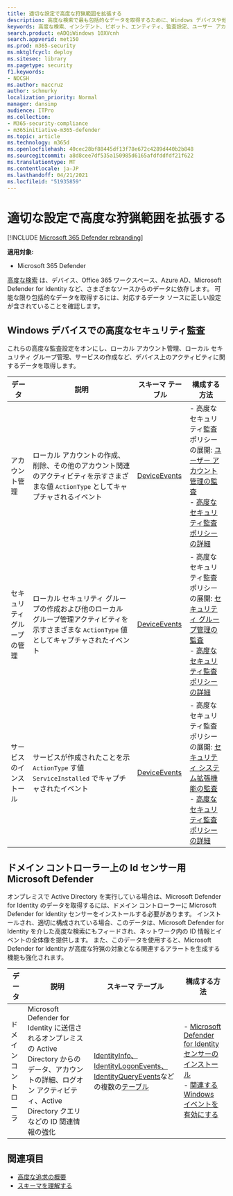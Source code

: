 ```yaml
---
title: 適切な設定で高度な狩猟範囲を拡張する
description: 高度な検索で最も包括的なデータを取得するために、Windows デバイスや他の設定の監査設定を確認する
keywords: 高度な検索、インシデント、ピボット、エンティティ、監査設定、ユーザー アカウント管理、セキュリティ グループ管理、脅威の検出、サイバー脅威の検出、検索、クエリ、テレメトリ、Microsoft 365、Microsoft 365 Defender
search.product: eADQiWindows 10XVcnh
search.appverid: met150
ms.prod: m365-security
ms.mktglfcycl: deploy
ms.sitesec: library
ms.pagetype: security
f1.keywords:
- NOCSH
ms.author: maccruz
author: schmurky
localization_priority: Normal
manager: dansimp
audience: ITPro
ms.collection:
- M365-security-compliance
- m365initiative-m365-defender
ms.topic: article
ms.technology: m365d
ms.openlocfilehash: 40cec28bf88445df13f78e672c4289d440b2b848
ms.sourcegitcommit: a8d8cee7df535a150985d6165afdfddfdf21f622
ms.translationtype: MT
ms.contentlocale: ja-JP
ms.lasthandoff: 04/21/2021
ms.locfileid: "51935859"
---
```

# <a name="extend-advanced-hunting-coverage-with-the-right-settings"></a>適切な設定で高度な狩猟範囲を拡張する

[!INCLUDE [Microsoft 365 Defender rebranding](../includes/microsoft-defender.md)]


**適用対象:**
- Microsoft 365 Defender

[高度な検索](advanced-hunting-overview.md) は、デバイス、Office 365 ワークスペース、Azure AD、Microsoft Defender for Identity など、さまざまなソースからのデータに依存します。 可能な限り包括的なデータを取得するには、対応するデータ ソースに正しい設定が含されていることを確認します。

## <a name="advanced-security-auditing-on-windows-devices"></a>Windows デバイスでの高度なセキュリティ監査
これらの高度な監査設定をオンにし、ローカル アカウント管理、ローカル セキュリティ グループ管理、サービスの作成など、デバイス上のアクティビティに関するデータを取得します。

| データ | 説明 | スキーマ テーブル | 構成する方法 |
| --- | --- | --- | --- |
| アカウント管理 | ローカル アカウントの作成、削除、その他のアカウント関連のアクティビティを示すさまざまな値 `ActionType` としてキャプチャされるイベント | [DeviceEvents](advanced-hunting-deviceevents-table.md) | - 高度なセキュリティ監査ポリシーの展開: [ユーザー アカウント管理の監査](/windows/security/threat-protection/auditing/audit-user-account-management)<br> - [高度なセキュリティ監査ポリシーの詳細](/windows/security/threat-protection/auditing/advanced-security-auditing) |
| セキュリティ グループの管理 | ローカル セキュリティ グループの作成および他のローカル グループ管理アクティビティを示すさまざまな `ActionType` 値としてキャプチャされたイベント | [DeviceEvents](advanced-hunting-deviceevents-table.md) | - 高度なセキュリティ監査ポリシーの展開: [セキュリティ グループ管理の監査](/windows/security/threat-protection/auditing/audit-security-group-management)<br> - [高度なセキュリティ監査ポリシーの詳細](/windows/security/threat-protection/auditing/advanced-security-auditing) |
| サービスのインストール | サービスが作成されたことを示 `ActionType` す値 `ServiceInstalled` でキャプチャされたイベント | [DeviceEvents](advanced-hunting-deviceevents-table.md) | - 高度なセキュリティ監査ポリシーの展開: [セキュリティ システム拡張機能の監査](/windows/security/threat-protection/auditing/audit-security-system-extension)<br> - [高度なセキュリティ監査ポリシーの詳細](/windows/security/threat-protection/auditing/advanced-security-auditing) |

## <a name="microsoft-defender-for-identity-sensor-on-the-domain-controller"></a>ドメイン コントローラー上の Id センサー用 Microsoft Defender
オンプレミスで Active Directory を実行している場合は、Microsoft Defender for Identity のデータを取得するには、ドメイン コントローラーに Microsoft Defender for Identity センサーをインストールする必要があります。 インストールされ、適切に構成されている場合、このデータは、Microsoft Defender for Identity を介した高度な検索にもフィードされ、ネットワーク内の ID 情報とイベントの全体像を提供します。 また、このデータを使用すると、Microsoft Defender for Identity が高度な狩猟の対象となる関連するアラートを生成する機能も強化されます。 

| データ | 説明 | スキーマ テーブル | 構成する方法 |
| --- | --- | --- | --- |
| ドメイン コントローラ | Microsoft Defender for Identity に送信されるオンプレミスの Active Directory からのデータ、アカウントの詳細、ログオン アクティビティ、Active Directory クエリなどの ID 関連情報の強化 | [IdentityInfo、IdentityLogonEvents、IdentityQueryEvents](advanced-hunting-identitylogonevents-table.md)などの複数の[](advanced-hunting-identityinfo-table.md)[テーブル](advanced-hunting-identityqueryevents-table.md)  | - [Microsoft Defender for Identity センサーのインストール](/azure-advanced-threat-protection/install-atp-step4)<br>- [関連する Windows イベントを有効にする](/azure-advanced-threat-protection/configure-event-collection) |

## <a name="related-topics"></a>関連項目
- [高度な追求の概要](advanced-hunting-overview.md)
- [スキーマを理解する](advanced-hunting-schema-tables.md)